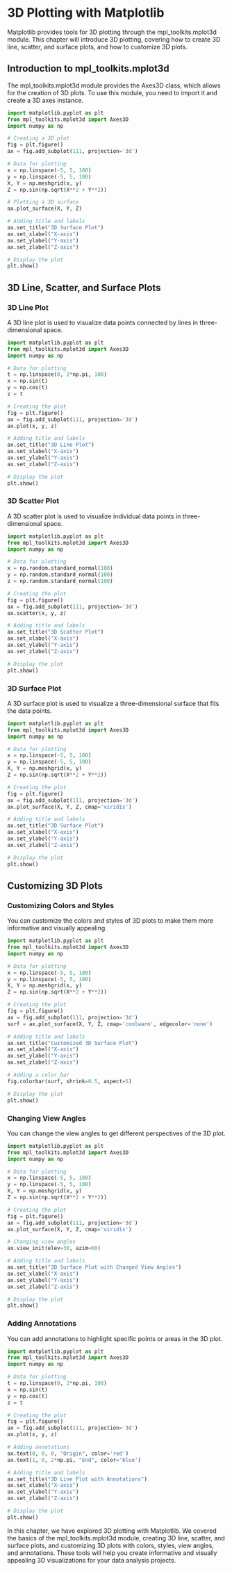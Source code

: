# 3D Plotting with Matplotlib
Matplotlib provides tools for 3D plotting through the mpl_toolkits.mplot3d module. This chapter will introduce 3D plotting, covering how to create 3D line, scatter, and surface plots, and how to customize 3D plots.

## Introduction to mpl_toolkits.mplot3d
The mpl_toolkits.mplot3d module provides the Axes3D class, which allows for the creation of 3D plots. To use this module, you need to import it and create a 3D axes instance.

```python
import matplotlib.pyplot as plt
from mpl_toolkits.mplot3d import Axes3D
import numpy as np

# Creating a 3D plot
fig = plt.figure()
ax = fig.add_subplot(111, projection='3d')

# Data for plotting
x = np.linspace(-5, 5, 100)
y = np.linspace(-5, 5, 100)
X, Y = np.meshgrid(x, y)
Z = np.sin(np.sqrt(X**2 + Y**2))

# Plotting a 3D surface
ax.plot_surface(X, Y, Z)

# Adding title and labels
ax.set_title("3D Surface Plot")
ax.set_xlabel("X-axis")
ax.set_ylabel("Y-axis")
ax.set_zlabel("Z-axis")

# Display the plot
plt.show()
```

## 3D Line, Scatter, and Surface Plots

### 3D Line Plot
A 3D line plot is used to visualize data points connected by lines in three-dimensional space.

```python
import matplotlib.pyplot as plt
from mpl_toolkits.mplot3d import Axes3D
import numpy as np

# Data for plotting
t = np.linspace(0, 2*np.pi, 100)
x = np.sin(t)
y = np.cos(t)
z = t

# Creating the plot
fig = plt.figure()
ax = fig.add_subplot(111, projection='3d')
ax.plot(x, y, z)

# Adding title and labels
ax.set_title("3D Line Plot")
ax.set_xlabel("X-axis")
ax.set_ylabel("Y-axis")
ax.set_zlabel("Z-axis")

# Display the plot
plt.show()
```

### 3D Scatter Plot
A 3D scatter plot is used to visualize individual data points in three-dimensional space.

```python
import matplotlib.pyplot as plt
from mpl_toolkits.mplot3d import Axes3D
import numpy as np

# Data for plotting
x = np.random.standard_normal(100)
y = np.random.standard_normal(100)
z = np.random.standard_normal(100)

# Creating the plot
fig = plt.figure()
ax = fig.add_subplot(111, projection='3d')
ax.scatter(x, y, z)

# Adding title and labels
ax.set_title("3D Scatter Plot")
ax.set_xlabel("X-axis")
ax.set_ylabel("Y-axis")
ax.set_zlabel("Z-axis")

# Display the plot
plt.show()
```

### 3D Surface Plot
A 3D surface plot is used to visualize a three-dimensional surface that fits the data points.

```python
import matplotlib.pyplot as plt
from mpl_toolkits.mplot3d import Axes3D
import numpy as np

# Data for plotting
x = np.linspace(-5, 5, 100)
y = np.linspace(-5, 5, 100)
X, Y = np.meshgrid(x, y)
Z = np.sin(np.sqrt(X**2 + Y**2))

# Creating the plot
fig = plt.figure()
ax = fig.add_subplot(111, projection='3d')
ax.plot_surface(X, Y, Z, cmap='viridis')

# Adding title and labels
ax.set_title("3D Surface Plot")
ax.set_xlabel("X-axis")
ax.set_ylabel("Y-axis")
ax.set_zlabel("Z-axis")

# Display the plot
plt.show()
```

## Customizing 3D Plots

### Customizing Colors and Styles
You can customize the colors and styles of 3D plots to make them more informative and visually appealing.

```python
import matplotlib.pyplot as plt
from mpl_toolkits.mplot3d import Axes3D
import numpy as np

# Data for plotting
x = np.linspace(-5, 5, 100)
y = np.linspace(-5, 5, 100)
X, Y = np.meshgrid(x, y)
Z = np.sin(np.sqrt(X**2 + Y**2))

# Creating the plot
fig = plt.figure()
ax = fig.add_subplot(111, projection='3d')
surf = ax.plot_surface(X, Y, Z, cmap='coolwarm', edgecolor='none')

# Adding title and labels
ax.set_title("Customized 3D Surface Plot")
ax.set_xlabel("X-axis")
ax.set_ylabel("Y-axis")
ax.set_zlabel("Z-axis")

# Adding a color bar
fig.colorbar(surf, shrink=0.5, aspect=5)

# Display the plot
plt.show()
```

### Changing View Angles
You can change the view angles to get different perspectives of the 3D plot.

```python
import matplotlib.pyplot as plt
from mpl_toolkits.mplot3d import Axes3D
import numpy as np

# Data for plotting
x = np.linspace(-5, 5, 100)
y = np.linspace(-5, 5, 100)
X, Y = np.meshgrid(x, y)
Z = np.sin(np.sqrt(X**2 + Y**2))

# Creating the plot
fig = plt.figure()
ax = fig.add_subplot(111, projection='3d')
ax.plot_surface(X, Y, Z, cmap='viridis')

# Changing view angles
ax.view_init(elev=30, azim=60)

# Adding title and labels
ax.set_title("3D Surface Plot with Changed View Angles")
ax.set_xlabel("X-axis")
ax.set_ylabel("Y-axis")
ax.set_zlabel("Z-axis")

# Display the plot
plt.show()
```

### Adding Annotations
You can add annotations to highlight specific points or areas in the 3D plot.

```python
import matplotlib.pyplot as plt
from mpl_toolkits.mplot3d import Axes3D
import numpy as np

# Data for plotting
t = np.linspace(0, 2*np.pi, 100)
x = np.sin(t)
y = np.cos(t)
z = t

# Creating the plot
fig = plt.figure()
ax = fig.add_subplot(111, projection='3d')
ax.plot(x, y, z)

# Adding annotations
ax.text(0, 0, 0, "Origin", color='red')
ax.text(1, 0, 2*np.pi, "End", color='blue')

# Adding title and labels
ax.set_title("3D Line Plot with Annotations")
ax.set_xlabel("X-axis")
ax.set_ylabel("Y-axis")
ax.set_zlabel("Z-axis")

# Display the plot
plt.show()
```

In this chapter, we have explored 3D plotting with Matplotlib. We covered the basics of the mpl_toolkits.mplot3d module, creating 3D line, scatter, and surface plots, and customizing 3D plots with colors, styles, view angles, and annotations. These tools will help you create informative and visually appealing 3D visualizations for your data analysis projects.
